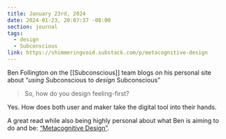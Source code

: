 ```yaml
---
title: January 23rd, 2024
date: 2024-01-23, 20:07:37 -08:00
section: journal
tags:
  - design
  - Subconscious
link: https://shimmeringvoid.substack.com/p/metacognitive-design
---
```

Ben Follington on the [[Subconscious]] team blogs on his personal site about “_using_ Subconscious to _design_ Subconscious”

> So, how do you design feeling-first?

Yes. How does both user and maker take the digital tool into their hands.

A great read while also being highly personal about what Ben is aiming to do and be: [“Metacognitive Design”](https://shimmeringvoid.substack.com/p/metacognitive-design).


